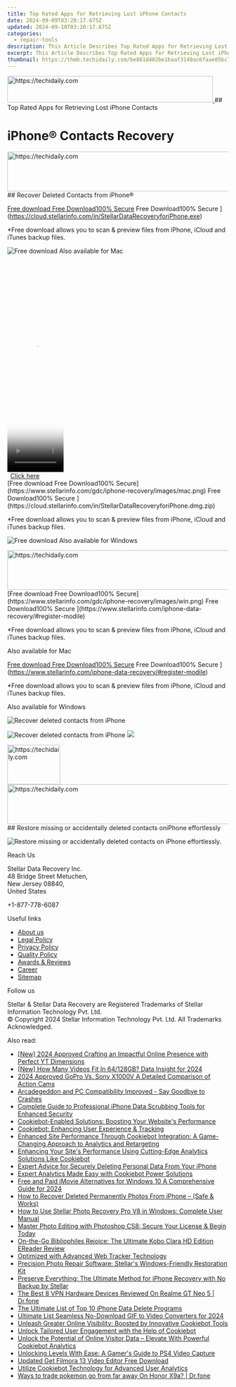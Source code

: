 ```yaml
---
title: Top Rated Apps for Retrieving Lost iPhone Contacts
date: 2024-09-09T03:20:17.675Z
updated: 2024-09-10T03:20:17.675Z
categories:
  - repair-tools
description: This Article Describes Top Rated Apps for Retrieving Lost iPhone Contacts
excerpt: This Article Describes Top Rated Apps for Retrieving Lost iPhone Contacts
thumbnail: https://thmb.techidaily.com/be861d402be1baaf3140ac6faae85bc70a45ab620b0dde812294a010c625a831.png
---
```


<!-- affiliate ads begin -->
<a href="https://aligracehair.sjv.io/c/5597632/2135360/19272" target="_top" id="2135360">
  <img src="//a.impactradius-go.com/display-ad/19272-2135360" border="0" alt="https://techidaily.com" width="468" height="60"/>
</a>
<img height="0" width="0" src="https://aligracehair.sjv.io/i/5597632/2135360/19272" style="position:absolute;visibility:hidden;" border="0" />
<!-- affiliate ads end -->
## Top Rated Apps for Retrieving Lost iPhone Contacts

# iPhone® Contacts Recovery

<!-- affiliate ads begin -->
<a href="https://appsumo.8odi.net/c/5597632/2118305/7443" target="_top" id="2118305">
  <img src="//a.impactradius-go.com/display-ad/7443-2118305" border="0" alt="https://techidaily.com" width="728" height="90"/>
</a>
<img height="0" width="0" src="https://appsumo.8odi.net/i/5597632/2118305/7443" style="position:absolute;visibility:hidden;" border="0" />
<!-- affiliate ads end -->
## Recover Deleted Contacts from iPhone®

[Free download Free Download100% Secure](https://www.stellarinfo.com/gdc/iphone-recovery/images/win.png) Free Download100% Secure ](https://cloud.stellarinfo.com/in/StellarDataRecoveryforiPhone.exe)

 \*Free download allows you to scan & preview files from iPhone, iCloud and iTunes backup files.

![Free download](https://www.stellarinfo.com/gdc/iphone-recovery/images/small-apple.png) Also available for Mac

<!-- affiliate ads begin -->
<span id="1975562">
					<video width="128" height="480" style="cursor:pointer"
           poster="//a.impactradius-go.com/display-clicktoplayimage/1975562.png"
           onclick="if(!this.playClicked){this.play();this.setAttribute('controls',true);this.playClicked=true;}">
	   <source src="//a.impactradius-go.com/display-ad/22993-1975562">
	   <img src="//a.impactradius-go.com/display-clicktoplayimage/1975562.png" style="border: none; height: 100%; width: 100%; object-fit: contain">
	</video>
	<div style="width:80px;text-align:center"><a href="javascript:window.open(decodeURIComponent('https%3A%2F%2Fhomestyler.sjv.io%2Fc%2F5597632%2F1975562%2F22993'), '_blank');void(0);">Click here</a></div>
</span>
<img height="0" width="0" src="https://imp.pxf.io/i/5597632/1975562/22993" style="position:absolute;visibility:hidden;" border="0" />
<!-- affiliate ads end -->
[Free download Free Download100% Secure](https://www.stellarinfo.com/gdc/iphone-recovery/images/mac.png) Free Download100% Secure ](https://cloud.stellarinfo.com/in/StellarDataRecoveryforiPhone.dmg.zip)

 \*Free download allows you to scan & preview files from iPhone, iCloud and iTunes backup files.

![Free download](https://www.stellarinfo.com/gdc/iphone-recovery/images/small-windows.png) Also available for Windows

<!-- affiliate ads begin -->
<a href="https://bluettiit.sjv.io/c/5597632/2114267/17093" target="_top" id="2114267">
  <img src="//a.impactradius-go.com/display-ad/17093-2114267" border="0" alt="https://techidaily.com" width="728" height="90"/>
</a>
<img height="0" width="0" src="https://bluettiit.sjv.io/i/5597632/2114267/17093" style="position:absolute;visibility:hidden;" border="0" />
<!-- affiliate ads end -->
[Free download Free Download100% Secure](https://www.stellarinfo.com/gdc/iphone-recovery/images/win.png) Free Download100% Secure ](https://www.stellarinfo.com/iphone-data-recovery/#register-modile)

 \*Free download allows you to scan & preview files from iPhone, iCloud and iTunes backup files.

 Also available for Mac

[Free download Free Download100% Secure](https://www.stellarinfo.com/gdc/iphone-recovery/images/mac.png) Free Download100% Secure ](https://www.stellarinfo.com/iphone-data-recovery/#register-modile)

 \*Free download allows you to scan & preview files from iPhone, iCloud and iTunes backup files.

 Also available for Windows

![Recover deleted contacts
from iPhone](https://www.stellarinfo.com/iphone-data-recovery/images/contact2.png)

![Recover deleted contacts
from iPhone](https://www.stellarinfo.com/iphone-data-recovery/images/contacts.png) ![](https://www.stellarinfo.com/iphone-data-recovery/iphone-recovery/images/bg1-old.png)

<!-- affiliate ads begin -->
<a href="https://aligracehair.sjv.io/c/5597632/2135393/19272" target="_top" id="2135393">
  <img src="//a.impactradius-go.com/display-ad/19272-2135393" border="0" alt="https://techidaily.com" width="120" height="90"/>
</a>
<img height="0" width="0" src="https://aligracehair.sjv.io/i/5597632/2135393/19272" style="position:absolute;visibility:hidden;" border="0" />
<!-- affiliate ads end -->
<!-- affiliate ads begin -->
<a href="https://ephamedtechinc.pxf.io/c/5597632/2136613/26400" target="_top" id="2136613">
  <img src="//a.impactradius-go.com/display-ad/26400-2136613" border="0" alt="https://techidaily.com" width="728" height="90"/>
</a>
<img height="0" width="0" src="https://ephamedtechinc.pxf.io/i/5597632/2136613/26400" style="position:absolute;visibility:hidden;" border="0" />
<!-- affiliate ads end -->
## Restore missing or accidentally deleted contacts oniPhone effortlessly

![Restore missing or accidentally deleted contacts on
iPhone effortlessly.](https://www.stellarinfo.com/iphone-data-recovery/images/iphone-contact-icon.png)

Reach Us

 Stellar Data Recovery Inc.  
 48 Bridge Street Metuchen,  
 New Jersey 08840,  
 United States

+1-877-778-6087

Useful links

* [About us](https://tools.techidaily.com/stellardata-recovery/buy-now/)
* [Legal Policy](https://tools.techidaily.com/stellardata-recovery/buy-now/)
* [Privacy Policy](https://tools.techidaily.com/stellardata-recovery/buy-now/)
* [Quality Policy](https://tools.techidaily.com/stellardata-recovery/buy-now/)
* [Awards & Reviews](https://tools.techidaily.com/stellardata-recovery/buy-now/)
* [Career](https://tools.techidaily.com/stellardata-recovery/buy-now/)
* [Sitemap](https://www.stellarinfo.com/sitemap.php)

Follow us

[](https://www.facebook.com/stellarinfo) [](https://twitter.com/stellarinfo) [](https://www.linkedin.com/company/stellardatarecovery/) [](https://www.youtube.com/user/stellarite)

 Stellar & Stellar Data Recovery are Registered Trademarks of Stellar Information Technology Pvt. Ltd.  
 © Copyright 2024 Stellar Information Technology Pvt. Ltd. All Trademarks Acknowledged.

<ins class="adsbygoogle"
     style="display:block"
     data-ad-format="autorelaxed"
     data-ad-client="ca-pub-7571918770474297"
     data-ad-slot="1223367746"></ins>



<ins class="adsbygoogle"
     style="display:block"
     data-ad-client="ca-pub-7571918770474297"
     data-ad-slot="8358498916"
     data-ad-format="auto"
     data-full-width-responsive="true"></ins>

<span class="atpl-alsoreadstyle">Also read:</span>
<div><ul>
<li><a href="https://facebook-video-share.techidaily.com/new-2024-approved-crafting-an-impactful-online-presence-with-perfect-yt-dimensions/"><u>[New] 2024 Approved  Crafting an Impactful Online Presence with Perfect YT Dimensions</u></a></li>
<li><a href="https://article-tips.techidaily.com/new-how-many-videos-fit-in-64128gb-data-insight-for-2024/"><u>[New] How Many Videos Fit In 64/128GB? Data Insight for 2024</u></a></li>
<li><a href="https://article-helps.techidaily.com/2024-approved-gopro-vs-sony-x1000v-a-detailed-comparison-of-action-cams/"><u>2024 Approved  GoPro Vs. Sony X1000V  A Detailed Comparison of Action Cams</u></a></li>
<li><a href="https://win-able.techidaily.com/arcadegeddon-and-pc-compatibility-improved-say-goodbye-to-crashes/"><u>Arcadegeddon and PC Compatibility Improved - Say Goodbye to Crashes</u></a></li>
<li><a href="https://data-safeguard.techidaily.com/complete-guide-to-professional-iphone-data-scrubbing-tools-for-enhanced-security/"><u>Complete Guide to Professional iPhone Data Scrubbing Tools for Enhanced Security</u></a></li>
<li><a href="https://data-safeguard.techidaily.com/cookiebot-enabled-solutions-boosting-your-websites-performance/"><u>Cookiebot-Enabled Solutions: Boosting Your Website's Performance</u></a></li>
<li><a href="https://data-safeguard.techidaily.com/cookiebot-enhancing-user-experience-and-tracking/"><u>Cookiebot: Enhancing User Experience & Tracking</u></a></li>
<li><a href="https://data-safeguard.techidaily.com/enhanced-site-performance-through-cookiebot-integration-a-game-changing-approach-to-analytics-and-retargeting/"><u>Enhanced Site Performance Through Cookiebot Integration: A Game-Changing Approach to Analytics and Retargeting</u></a></li>
<li><a href="https://data-safeguard.techidaily.com/enhancing-your-sites-performance-using-cutting-edge-analytics-solutions-like-cookiebot/"><u>Enhancing Your Site's Performance Using Cutting-Edge Analytics Solutions Like Cookiebot</u></a></li>
<li><a href="https://data-safeguard.techidaily.com/expert-advice-for-securely-deleting-personal-data-from-your-iphone/"><u>Expert Advice for Securely Deleting Personal Data From Your iPhone</u></a></li>
<li><a href="https://data-safeguard.techidaily.com/expert-analytics-made-easy-with-cookiebot-power-solutions/"><u>Expert Analytics Made Easy with Cookiebot Power Solutions</u></a></li>
<li><a href="https://ai-driven-video-production.techidaily.com/free-and-paid-imovie-alternatives-for-windows-10-a-comprehensive-guide-for-2024/"><u>Free and Paid iMovie Alternatives for Windows 10 A Comprehensive Guide for 2024</u></a></li>
<li><a href="https://data-safeguard.techidaily.com/how-to-recover-deleted-permanently-photos-from-iphone-safe-and-works/"><u>How to Recover Deleted Permanently Photos From iPhone – (Safe & Works)</u></a></li>
<li><a href="https://data-safeguard.techidaily.com/how-to-use-stellar-photo-recovery-pro-v8-in-windows-complete-user-manual/"><u>How to Use Stellar Photo Recovery Pro V8 in Windows: Complete User Manual</u></a></li>
<li><a href="https://data-safeguard.techidaily.com/master-photo-editing-with-photoshop-cs8-secure-your-license-and-begin-today/"><u>Master Photo Editing with Photoshop CS8: Secure Your License & Begin Today</u></a></li>
<li><a href="https://data-safeguard.techidaily.com/on-the-go-bibliophiles-rejoice-the-ultimate-kobo-clara-hd-edition-ereader-review/"><u>On-the-Go Bibliophiles Rejoice: The Ultimate Kobo Clara HD Edition EReader Review</u></a></li>
<li><a href="https://data-safeguard.techidaily.com/optimized-with-advanced-web-tracker-technology/"><u>Optimized with Advanced Web Tracker Technology</u></a></li>
<li><a href="https://data-safeguard.techidaily.com/precision-photo-repair-software-stellars-windows-friendly-restoration-kit/"><u>Precision Photo Repair Software: Stellar's Windows-Friendly Restoration Kit</u></a></li>
<li><a href="https://data-safeguard.techidaily.com/preserve-everything-the-ultimate-method-for-iphone-recovery-with-no-backup-by-stellar/"><u>Preserve Everything: The Ultimate Method for iPhone Recovery with No Backup by Stellar</u></a></li>
<li><a href="https://fake-location.techidaily.com/the-best-8-vpn-hardware-devices-reviewed-on-realme-gt-neo-5-drfone-by-drfone-virtual-android/"><u>The Best 8 VPN Hardware Devices Reviewed On Realme GT Neo 5 | Dr.fone</u></a></li>
<li><a href="https://data-safeguard.techidaily.com/the-ultimate-list-of-top-10-iphone-data-delete-programs/"><u>The Ultimate List of Top 10 iPhone Data Delete Programs</u></a></li>
<li><a href="https://some-guidance.techidaily.com/ultimate-list-seamless-no-download-gif-to-video-converters-for-2024/"><u>Ultimate List  Seamless No-Download GIF to Video Converters for 2024</u></a></li>
<li><a href="https://data-safeguard.techidaily.com/unleash-greater-online-visibility-boosted-by-innovative-cookiebot-tools/"><u>Unleash Greater Online Visibility: Boosted by Innovative Cookiebot Tools</u></a></li>
<li><a href="https://data-safeguard.techidaily.com/unlock-tailored-user-engagement-with-the-help-of-cookiebot/"><u>Unlock Tailored User Engagement with the Help of Cookiebot</u></a></li>
<li><a href="https://data-safeguard.techidaily.com/unlock-the-potential-of-online-visitor-data-elevate-with-powerful-cookiebot-analytics/"><u>Unlock the Potential of Online Visitor Data – Elevate With Powerful Cookiebot Analytics</u></a></li>
<li><a href="https://techtrends.techidaily.com/unlocking-levels-with-ease-a-gamers-guide-to-ps4-video-capture/"><u>Unlocking Levels With Ease: A Gamer's Guide to PS4 Video Capture</u></a></li>
<li><a href="https://smart-video-creator.techidaily.com/updated-get-filmora-13-video-editor-free-download/"><u>Updated Get Filmora 13 Video Editor Free Download</u></a></li>
<li><a href="https://data-safeguard.techidaily.com/utilize-cookiebot-technology-for-advanced-user-analytics/"><u>Utilize Cookiebot Technology for Advanced User Analytics</u></a></li>
<li><a href="https://pokemon-go-android.techidaily.com/ways-to-trade-pokemon-go-from-far-away-on-honor-x9a-drfone-by-drfone-virtual-android/"><u>Ways to trade pokemon go from far away On Honor X9a? | Dr.fone</u></a></li>
</ul></div>
